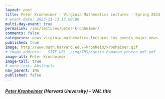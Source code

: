 ```yaml
---
layout: post
title: Peter Kronheimer - Virginia Mathematics Lectures - Spring 2024
# event-date: 2023-11-13 17:00:00
multi-day-event: true
permalink: /ims/lectures/peter-kronheimer/
comments: false
categories: news virginia-mathematics-lectures ims events major-news
published: true
image: http://www.math.harvard.edu/~kronheim/kronheimer.gif
# image-address: __SITE_URL__/img/IMS/Kavita-Ramanan-poster-pdf.pdf
image-alt: Peter Kronheimer
image-tall: true
# more-text: Abstracts
nav_parent: IMS
published: false
---
```


<h5 class="mt-1 mb-1"><a href="https://people.math.harvard.edu/~kronheim/">Peter Kronheimer</a> (Harvard University) - VML title</h5>

<!--more-->